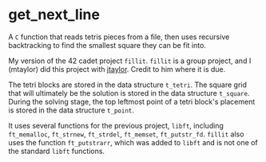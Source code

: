 # get_next_line
A `C` function that reads tetris pieces from a file, then uses recursive backtracking to find the smallest square they can be fit into.

My version of the 42 cadet project `fillit`. `fillit` is a group project, and I (mtaylor) did this project with [jtaylor](https://github.com/jt-taylor). Credit to him where it is due.

The tetri blocks are stored in the data structure `t_tetri`. The square grid that will ultimately be the solution is stored in the data structure `t_square`. During the solving stage, the top leftmost point of a tetri block's placement is stored in the data structure `t_point`.

It uses several functions for the previous project, `libft`, including `ft_memalloc`, `ft_strnew`, `ft_strdel`, `ft_memset`, `ft_putstr_fd`. `fillit` also uses the function `ft_putstrarr`, which was added to `libft` and is not one of the standard `libft` functions.
